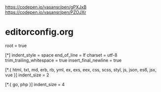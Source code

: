https://codepen.io/vasansr/pen/gPXJxB
https://codepen.io/vasansr/pen/PZOJXr
# editorconfig.org
root = true

[*]
indent_style = space
end_of_line = lf
charset = utf-8
trim_trailing_whitespace = true
insert_final_newline = true

[*.{
  html,
  txt,
  md,
  erb,
  rb,
  yml,
  ex,
  exs,
  eex,
  css,
  scss,
  styl,
  js,
  json,
  es6,
  jsx,
  vue
}]
indent_size = 2

[*.{
  go,
  php
}]
indent_size = 4

